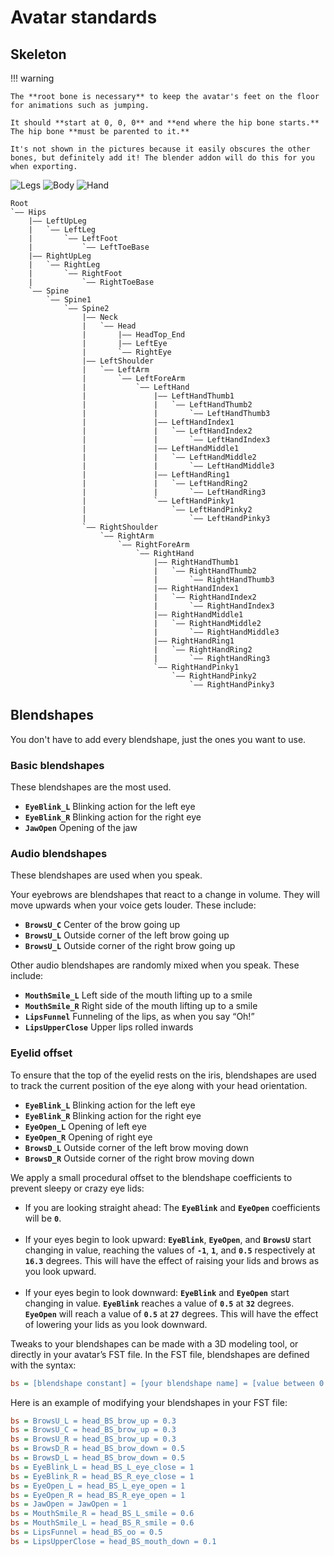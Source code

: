 # Avatar standards

## Skeleton

!!! warning

    The **root bone is necessary** to keep the avatar's feet on the floor for animations such as jumping.

    It should **start at 0, 0, 0** and **end where the hip bone starts.** The hip bone **must be parented to it.**

    It's not shown in the pictures because it easily obscures the other bones, but definitely add it! The blender addon will do this for you when exporting.

![Legs](avatar-standards/legs.png)
![Body](avatar-standards/body.png)
![Hand](avatar-standards/hand.png)

```
Root
`―― Hips
    |―― LeftUpLeg
    |   `―― LeftLeg
    |       `―― LeftFoot
    |           `―― LeftToeBase
    |―― RightUpLeg
    |   `―― RightLeg
    |       `―― RightFoot
    |           `―― RightToeBase
    `―― Spine
        `―― Spine1
            `―― Spine2
                |―― Neck
                |   `―― Head
                |       |―― HeadTop_End
                |       |―― LeftEye
                |       `―― RightEye
                |―― LeftShoulder
                |   `―― LeftArm
                |       `―― LeftForeArm
                |           `―― LeftHand
                |               |―― LeftHandThumb1
                |               |   `―― LeftHandThumb2
                |               |       `―― LeftHandThumb3
                |               |―― LeftHandIndex1
                |               |   `―― LeftHandIndex2
                |               |       `―― LeftHandIndex3
                |               |―― LeftHandMiddle1
                |               |   `―― LeftHandMiddle2
                |               |       `―― LeftHandMiddle3
                |               |―― LeftHandRing1
                |               |   `―― LeftHandRing2
                |               |       `―― LeftHandRing3
                |               `―― LeftHandPinky1
                |                   `―― LeftHandPinky2
                |                       `―― LeftHandPinky3
                `―― RightShoulder
                    `―― RightArm
                        `―― RightForeArm
                            `―― RightHand
                                |―― RightHandThumb1
                                |   `―― RightHandThumb2
                                |       `―― RightHandThumb3
                                |―― RightHandIndex1
                                |   `―― RightHandIndex2
                                |       `―― RightHandIndex3
                                |―― RightHandMiddle1
                                |   `―― RightHandMiddle2
                                |       `―― RightHandMiddle3
                                |―― RightHandRing1
                                |   `―― RightHandRing2
                                |       `―― RightHandRing3
                                `―― RightHandPinky1
                                    `―― RightHandPinky2
                                        `―― RightHandPinky3
```

## Blendshapes

You don't have to add every blendshape, just the ones you want to use.

### Basic blendshapes

These blendshapes are the most used.

-   **`EyeBlink_L`** Blinking action for the left eye
-   **`EyeBlink_R`** Blinking action for the right eye
-   **`JawOpen`** Opening of the jaw

### Audio blendshapes

These blendshapes are used when you speak.

Your eyebrows are blendshapes that react to a change in volume. They will move upwards when your voice gets louder. These include:

-   **`BrowsU_C`** Center of the brow going up
-   **`BrowsU_L`** Outside corner of the left brow going up
-   **`BrowsU_L`** Outside corner of the right brow going up

Other audio blendshapes are randomly mixed when you speak. These include:

-   **`MouthSmile_L`** Left side of the mouth lifting up to a smile
-   **`MouthSmile_R`** Right side of the mouth lifting up to a smile
-   **`LipsFunnel`** Funneling of the lips, as when you say “Oh!”
-   **`LipsUpperClose`** Upper lips rolled inwards

### Eyelid offset

To ensure that the top of the eyelid rests on the iris, blendshapes are used to track the current position of the eye along with your head orientation.

-   **`EyeBlink_L`** Blinking action for the left eye
-   **`EyeBlink_R`** Blinking action for the right eye
-   **`EyeOpen_L`** Opening of left eye
-   **`EyeOpen_R`** Opening of right eye
-   **`BrowsD_L`** Outside corner of the left brow moving down
-   **`BrowsD_R`** Outside corner of the right brow moving down

We apply a small procedural offset to the blendshape coefficients to prevent sleepy or crazy eye lids:

-   If you are looking straight ahead: The **`EyeBlink`** and **`EyeOpen`** coefficients will be **`0`**.
    <br><br>
-   If your eyes begin to look upward: **`EyeBlink`**, **`EyeOpen`**, and **`BrowsU`** start changing in value, reaching the values of **`-1`**, **`1`**, and **`0.5`** respectively at **`16.3`** degrees. This will have the effect of raising your lids and brows as you look upward.
    <br><br>
-   If your eyes begin to look downward: **`EyeBlink`** and **`EyeOpen`** start changing in value. **`EyeBlink`** reaches a value of **`0.5`** at **`32`** degrees. **`EyeOpen`** will reach a value of **`0.5`** at **`27`** degrees. This will have the effect of lowering your lids as you look downward.

Tweaks to your blendshapes can be made with a 3D modeling tool, or directly in your avatar’s FST file. In the FST file, blendshapes are defined with the syntax:

```ini
bs = [blendshape constant] = [your blendshape name] = [value between 0 and 1]
```

Here is an example of modifying your blendshapes in your FST file:

```ini
bs = BrowsU_L = head_BS_brow_up = 0.3
bs = BrowsU_C = head_BS_brow_up = 0.3
bs = BrowsU_R = head_BS_brow_up = 0.3
bs = BrowsD_R = head_BS_brow_down = 0.5
bs = BrowsD_L = head_BS_brow_down = 0.5
bs = EyeBlink_L = head_BS_L_eye_close = 1
bs = EyeBlink_R = head_BS_R_eye_close = 1
bs = EyeOpen_L = head_BS_L_eye_open = 1
bs = EyeOpen_R = head_BS_R_eye_open = 1
bs = JawOpen = JawOpen = 1
bs = MouthSmile_R = head_BS_L_smile = 0.6
bs = MouthSmile_L = head_BS_R_smile = 0.6
bs = LipsFunnel = head_BS_oo = 0.5
bs = LipsUpperClose = head_BS_mouth_down = 0.1
```
